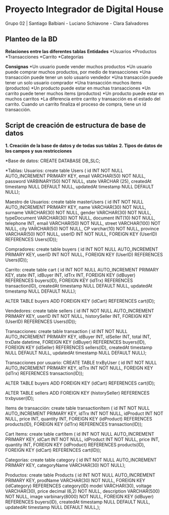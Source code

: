 # Proyecto Integrador de Digital House

Grupo 02 | Santiago Balbiani - Luciano Schiavone - Clara Salvadores


## Planteo de la BD
__Relaciones entre las diferentes tablas__
__Entidades__
*Usuarios
*Productos
*Transacciones
*Carrito
*Categorías

__Consignas__
*Un usuario puede vender muchos productos
*Un usuario puede comprar muchos productos, por medio de transacciones
*Una transacción puede tener un solo usuario vendedor
*Una transacción puede tener un solo usuario comprador
*Una transacción muchos items (productos)
*Un producto puede estar en muchas transacciones
*Un carrito puede tener muchos items (productos)
*Un producto puede estar en muchos carritos
*La diferencia entre carrito y transacción es el estado del carrito.
Cuando un carrito finaliza el proceso de compra, tiene un id transacción.


## Script de creación de estructura de base de datos

__1. Creación de la base de datos y de todas sus tablas__
__2. Tipos de datos de los campos y sus restricciones__


*Base de datos: CREATE DATABASE DB_SLC;

*Tablas: 
Usuarios:
create table Users (
id INT NOT NULL AUTO_INCREMENT PRIMARY KEY,
email VARCHAR(50) NOT NULL, 
password VARBINARY(50) NOT NULL,
state VARCHAR (25),
createdAt timestamp NULL DEFAULT NULL,
updatedAt timestamp NULL DEFAULT NULL);

Maestro de Usuarios:
create table masterUsers (
id INT NOT NULL AUTO_INCREMENT PRIMARY KEY,
name VARCHAR(30) NOT NULL, 
surname VARCHAR(30) NOT NULL, 
gender VARCHAR(30) NOT NULL,
typeDocument VARCHAR(30) NOT NULL,
document INT(10) NOT NULL, 
telephone INT,
email VARCHAR(50) NOT NULL, 
street VARCHAR(100) NOT NULL,
city VARCHAR(50) NOT NULL,
CP varchar(10) NOT NULL,
province VARCHAR(50) NOT NULL,
userID INT NOT NULL,
FOREIGN KEY (UserID) REFERENCES Users(ID));

Compradores:
create table buyers (
id INT NOT NULL AUTO_INCREMENT PRIMARY KEY,
userID INT NOT NULL,
FOREIGN KEY (UserID) REFERENCES Users(ID));

Carrito:
create table cart (
id INT NOT NULL AUTO_INCREMENT PRIMARY KEY,
state INT,
idBuyer INT,
idTrx INT,
FOREIGN KEY (idBuyer) REFERENCES buyers(ID),
FOREIGN KEY (idTrx) REFERENCES transaction(ID),
createdAt timestamp NULL DEFAULT NULL,
updatedAt timestamp NULL DEFAULT NULL);

ALTER TABLE buyers
ADD FOREIGN KEY (idCart) REFERENCES cart(ID);

Vendedores:
create table sellers (
id INT NOT NULL AUTO_INCREMENT PRIMARY KEY,
userID INT NOT NULL,
historySeller INT,
FOREIGN KEY (UserID) REFERENCES Users(ID));

Transacciones:
create table transaction (
id INT NOT NULL AUTO_INCREMENT PRIMARY KEY,
idBuyer INT,
idSeller INT,
total INT,
trxDate datetime,
FOREIGN KEY (idBuyer) REFERENCES buyers(ID),
FOREIGN KEY (idSeller) REFERENCES sellers(ID),
createdAt timestamp NULL DEFAULT NULL,
updatedAt timestamp NULL DEFAULT NULL);

Transacciones por usuario:
CREATE TABLE trxByUser (
id INT NOT NULL AUTO_INCREMENT PRIMARY KEY,
idTrx INT NOT NULL,
FOREIGN KEY (idTrx) REFERENCES transaction(ID));

ALTER TABLE buyers
ADD FOREIGN KEY (idCart) REFERENCES cart(ID);

ALTER TABLE sellers
ADD FOREIGN KEY (historySeller) REFERENCES trxbyuser(ID);

Items de transacción:
create table transactionItem (
id INT NOT NULL AUTO_INCREMENT PRIMARY KEY,
idTrx INT NOT NULL,
idProduct INT NOT NULL,
price INT,
quantity INT,
FOREIGN KEY (idProduct) REFERENCES products(ID),
FOREIGN KEY (idTrx) REFERENCES transaction(ID));

Cart Items:
create table cartItem (
id INT NOT NULL AUTO_INCREMENT PRIMARY KEY,
idCart INT NOT NULL,
idProduct INT NOT NULL,
price INT,
quantity INT,
FOREIGN KEY (idProduct) REFERENCES products(ID),
FOREIGN KEY (idCart) REFERENCES cart(ID));


Categorías:
create table  category (
id INT NOT NULL AUTO_INCREMENT PRIMARY KEY,
categoryName VARCHAR(30) NOT NULL);

Productos:
create table  Products (
id INT NOT NULL AUTO_INCREMENT PRIMARY KEY,
prodName VARCHAR(30) NOT NULL,
FOREIGN KEY (idCategory) REFERENCES category(ID)
model VARCHAR(30),
voltage VARCHAR(30),
price decimal (6,2) NOT NULL,
description VARCHAR(500) NOT NULL,
image varbinary(8000) NOT NULL,
FOREIGN KEY (idBuyer) REFERENCES buyers(ID),
createdAt timestamp NULL DEFAULT NULL,
updatedAt timestamp NULL DEFAULT NULL,);







